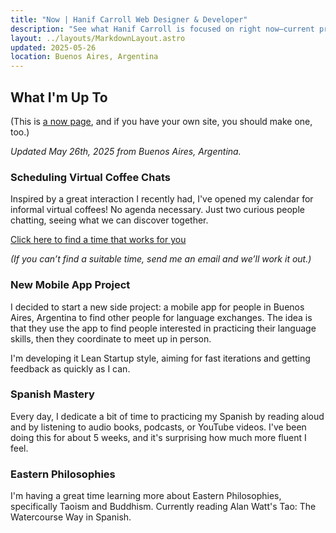 ```yaml
---
title: "Now | Hanif Carroll Web Designer & Developer"
description: "See what Hanif Carroll is focused on right now—current projects, priorities, and what’s new."
layout: ../layouts/MarkdownLayout.astro
updated: 2025-05-26
location: Buenos Aires, Argentina
---
```


## What I'm Up To

(This is [a now page](https://nownownow.com/about), and if you have your own site, you should make one, too.)

_Updated May 26th, 2025 from Buenos Aires, Argentina._

### Scheduling Virtual Coffee Chats

Inspired by a great interaction I recently had, I've opened my calendar for informal virtual coffees! No agenda necessary. Just two curious people chatting, seeing what we can discover together.

[Click here to find a time that works for you](https://www.cal.com/hanifcarroll/virtua-coffee)

_(If you can’t find a suitable time, send me an email and we’ll work it out.)_

### New Mobile App Project

I decided to start a new side project: a mobile app for people in Buenos Aires, Argentina to find other people for language exchanges. The idea is that they use the app to find people interested in practicing their language skills, then they coordinate to meet up in person.

I'm developing it Lean Startup style, aiming for fast iterations and getting feedback as quickly as I can.

### Spanish Mastery

Every day, I dedicate a bit of time to practicing my Spanish by reading aloud and by listening to audio books, podcasts, or YouTube videos. I've been doing this for about 5 weeks, and it's surprising how much more fluent I feel.

### Eastern Philosophies

I'm having a great time learning more about Eastern Philosophies, specifically Taoism and Buddhism. Currently reading Alan Watt's Tao: The Watercourse Way in Spanish.
